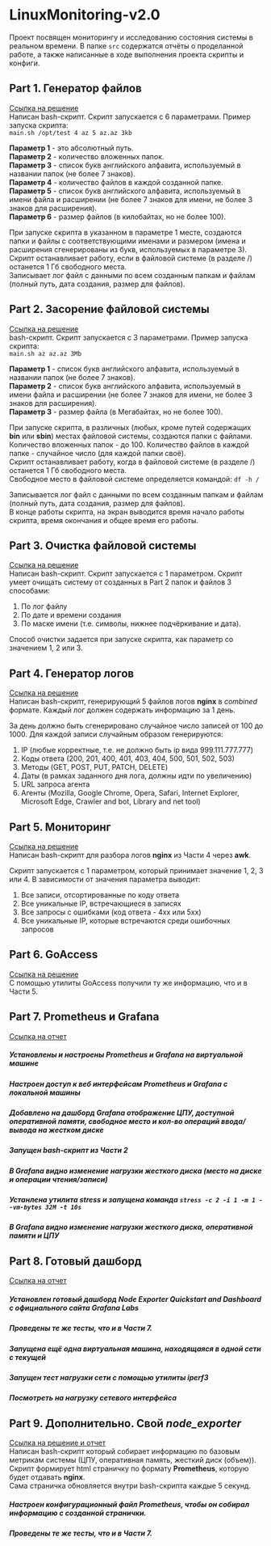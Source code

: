 # LinuxMonitoring-v2.0

Проект посвящен мониторингу и исследованию состояния системы в реальном времени.
В папке ```src``` содержатся отчёты о проделанной работе, а также написанные в ходе выполнения проекта скрипты и конфиги.

## Part 1. Генератор файлов
<a href="https://github.com/nekitze/LinuxMonitoring-v2.0/tree/main/src/01" target="_blank">Ссылка на решение</a><br>
Написан bash-скрипт. Скрипт запускается с 6 параметрами. Пример запуска скрипта: \
`main.sh /opt/test 4 az 5 az.az 3kb` 

**Параметр 1** - это абсолютный путь. \
**Параметр 2** - количество вложенных папок. \
**Параметр 3** - список букв английского алфавита, используемый в названии папок (не более 7 знаков). \
**Параметр 4** - количество файлов в каждой созданной папке. \
**Параметр 5** - список букв английского алфавита, используемый в имени файла и расширении (не более 7 знаков для имени, не более 3 знаков для расширения). \
**Параметр 6** - размер файлов (в килобайтах, но не более 100).  

При запуске скрипта в указанном в параметре 1 месте, создаются папки и файлы с соответствующими именами и размером (имена и расширения сгенерированы из букв, используемых в параметре 3).  
Скрипт останавливает работу, если в файловой системе (в разделе /) останется 1 Гб свободного места.  
Записывает лог файл с данными по всем созданным папкам и файлам (полный путь, дата создания, размер для файлов).


## Part 2. Засорение файловой системы
<a href="https://github.com/nekitze/LinuxMonitoring-v2.0/tree/main/src/02" target="_blank">Ссылка на решение</a><br>
bash-скрипт. Скрипт запускается с 3 параметрами. Пример запуска скрипта: \
`main.sh az az.az 3Mb`

**Параметр 1** - список букв английского алфавита, используемый в названии папок (не более 7 знаков). \
**Параметр 2** - список букв английского алфавита, используемый в имени файла и расширении (не более 7 знаков для имени, не более 3 знаков для расширения). \
**Параметр 3** - размер файла (в Мегабайтах, но не более 100).  

При запуске скрипта, в различных (любых, кроме путей содержащих **bin** или **sbin**) местах файловой системы, создаются папки с файлами.
Количество вложенных папок - до 100. Количество файлов в каждой папке - случайное число (для каждой папки своё).  
Скрипт останавливает работу, когда в файловой системе (в разделе /) останется 1 Гб свободного места.  
Свободное место в файловой системе определяется командой: `df -h /`  

Записывается лог файл с данными по всем созданным папкам и файлам (полный путь, дата создания, размер для файлов).  
В конце работы скрипта, на экран выводится время начало работы скрипта, время окончания и общее время его работы.

## Part 3. Очистка файловой системы
<a href="https://github.com/nekitze/LinuxMonitoring-v2.0/tree/main/src/03" target="_blank">Ссылка на решение</a><br>
Написан bash-скрипт. Скрипт запускается с 1 параметром.
Скрипт умеет очищать систему от созданных в Part 2 папок и файлов 3 способами:

1. По лог файлу
2. По дате и времени создания
3. По маске имени (т.е. символы, нижнее подчёркивание и дата).  

Способ очистки задается при запуске скрипта, как параметр со значением 1, 2 или 3.

## Part 4. Генератор логов
<a href="https://github.com/nekitze/LinuxMonitoring-v2.0/tree/main/src/04" target="_blank">Ссылка на решение</a><br>
Написан bash-скрипт, генерирующий 5 файлов логов **nginx** в *combined* формате.
Каждый лог должен содержать информацию за 1 день.

За день должно быть сгенерировано случайное число записей от 100 до 1000.
Для каждой записи случайным образом генерируются:

1. IP (любые корректные, т.е. не должно быть ip вида 999.111.777.777)
2. Коды ответа (200, 201, 400, 401, 403, 404, 500, 501, 502, 503)
3. Методы (GET, POST, PUT, PATCH, DELETE)
4. Даты (в рамках заданного дня лога, должны идти по увеличению)
5. URL запроса агента
6. Агенты (Mozilla, Google Chrome, Opera, Safari, Internet Explorer, Microsoft Edge, Crawler and bot, Library and net tool)

## Part 5. Мониторинг
<a href="https://github.com/nekitze/LinuxMonitoring-v2.0/tree/main/src/05" target="_blank">Ссылка на решение</a><br>
Написан bash-скрипт для разбора логов **nginx** из Части 4 через **awk**.

Скрипт запускается с 1 параметром, который принимает значение 1, 2, 3 или 4.
В зависимости от значения параметра выводит:

1. Все записи, отсортированные по коду ответа
2. Все уникальные IP, встречающиеся в записях
3. Все запросы с ошибками (код ответа - 4хх или 5хх)
4. Все уникальные IP, которые встречаются среди ошибочных запросов

## Part 6. **GoAccess**
<a href="https://github.com/nekitze/LinuxMonitoring-v2.0/tree/main/src/06" target="_blank">Ссылка на решение</a><br>
С помощью утилиты GoAccess получили ту же информацию, что и в Части 5.

## Part 7. **Prometheus** и **Grafana**
<a href="https://github.com/nekitze/LinuxMonitoring-v2.0/tree/main/src/07" target="_blank">Ссылка на отчет</a><br>
##### Установлены и настроены **Prometheus** и **Grafana** на виртуальной машине
##### Настроен доступ к веб интерфейсам **Prometheus** и **Grafana** с локальной машины

##### Добавлено на дашборд **Grafana** отображение ЦПУ, доступной оперативной памяти, свободное место и кол-во операций ввода/вывода на жестком диске

##### Запущен bash-скрипт из Части 2
##### В Grafana видно изменение нагрузки жесткого диска (место на диске и операции чтения/записи)

##### Устанлена утилита **stress** и запущена команда `stress -c 2 -i 1 -m 1 --vm-bytes 32M -t 10s`
##### В Grafana видно изменение нагрузки жесткого диска, оперативной памяти и ЦПУ


## Part 8. Готовый дашборд
<a href="https://github.com/nekitze/LinuxMonitoring-v2.0/tree/main/src/08" target="_blank">Ссылка на отчет</a><br>
##### Установлен готовый дашборд *Node Exporter Quickstart and Dashboard* с официального сайта **Grafana Labs**

##### Проведены те же тесты, что и в Части 7.

##### Запущена ещё одна виртуальная машина, находящаяся в одной сети с текущей
##### Запущен тест нагрузки сети с помощью утилиты **iperf3**

##### Посмотреть на нагрузку сетевого интерфейса

## Part 9. Дополнительно. Свой *node_exporter*
<a href="https://github.com/nekitze/LinuxMonitoring-v2.0/tree/main/src/09" target="_blank">Ссылка на решение и отчет</a><br>
Написан bash-скрипт который собирает информацию по базовым метрикам системы (ЦПУ, оперативная память, жесткий диск (объем)).<br>
Скрипт формирует html страничку по формату **Prometheus**, которую будет отдавать **nginx**. \
Сама страничка обновляется внутри bash-скрипта каждые 5 секунд.

##### Настроен конфигурационный файл **Prometheus**, чтобы он собирал информацию с созданной странички.

##### Проведены те же тесты, что и в Части 7.
